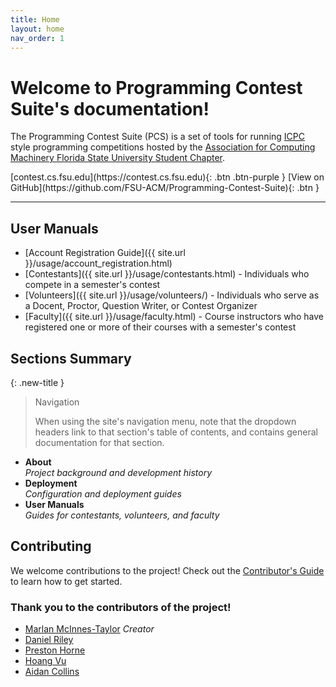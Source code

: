 ```yaml
---
title: Home
layout: home
nav_order: 1
---
```


# Welcome to Programming Contest Suite's documentation!

The Programming Contest Suite (PCS) is a set of tools for running [ICPC](https://icpc.global) style programming competitions hosted by the [Association for Computing Machinery Florida State University Student Chapter](https://fsu.acm.org). 

<span class="fs-5">
    [contest.cs.fsu.edu](https://contest.cs.fsu.edu){: .btn .btn-purple }
    [View on GitHub](https://github.com/FSU-ACM/Programming-Contest-Suite){: .btn }
</span>

<hr>

## User Manuals
- [Account Registration Guide]({{ site.url }}/usage/account_registration.html)
- [Contestants]({{ site.url }}/usage/contestants.html) - Individuals who compete in a semester's contest  
- [Volunteers]({{ site.url }}/usage/volunteers/) - Individuals who serve as a Docent, Proctor, Question Writer, or Contest Organizer  
- [Faculty]({{ site.url }}/usage/faculty.html) - Course instructors who have registered one or more of their courses with a semester's contest

## Sections Summary

{: .new-title }
> Navigation
>
> When using the site's navigation menu, note that the dropdown headers link to that section's table of contents, and contains general documentation for that section.

- **About**  
    *Project background and development history*
- **Deployment**  
    *Configuration and deployment guides*
- **User Manuals**  
    *Guides for contestants, volunteers, and faculty*

## Contributing

We welcome contributions to the project! Check out the [Contributor's Guide](https://github.com/FSU-ACM/Programming-Contest-Suite/blob/main/CONTRIBUTING.md) to learn how to get started.

### Thank you to the contributors of the project!

- [Marlan McInnes-Taylor](https://github.com/mmcinnestaylor) *Creator*
- [Daniel Riley](https://github.com/danielmriley) 
- [Preston Horne](https://github.com/prestonmhorne)
- [Hoang Vu](https://github.com/hoangvu5)
- [Aidan Collins](https://github.com/getsbuffer)
